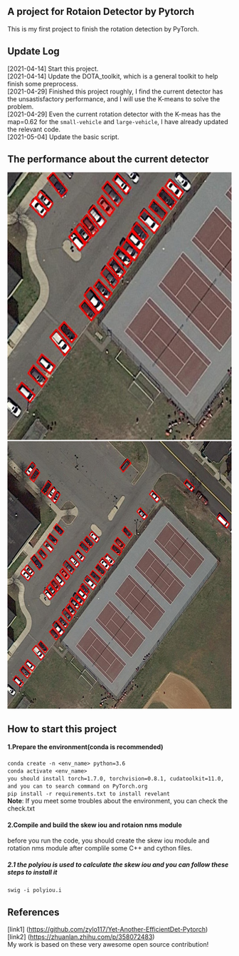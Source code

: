 ## A project for Rotaion Detector by Pytorch  
This is my first project to finish the rotation detection by PyTorch.  
## Update Log  
[2021-04-14] Start this project.  
[2021-04-14] Update the DOTA_toolkit, which is a general toolkit to help finish some preprocess.  
[2021-04-29] Finished this project roughly, I find the current detector has the unsastisfactory performance, and I will use the K-means to solve the problem.  
[2021-04-29] Even the current rotation detector with the K-meas has the map=0.62 for the `small-vehicle` and `large-vehicle`, I have already updated the relevant code.  
[2021-05-04] Update the basic script.   
## The performance about the current detector  
<img src="https://github.com/HsLOL/Rotation-EfficientDet-D0/blob/master/ShowResult/showresult.jpg" width="600" height="600"/>  

<img src="https://github.com/HsLOL/Rotation-EfficientDet-D0/blob/master/ShowResult/Merged.jpg" width="600" height="600"/>


## How to start this project  
#### 1.Prepare the environment(conda is recommended)  
`conda create -n <env_name> python=3.6`  
`conda activate <env_name>`  
`you should install torch=1.7.0, torchvision=0.8.1, cudatoolkit=11.0, and you can to search command on PyTorch.org`  
`pip install -r requirements.txt to install revelant`  
**Note**: If you meet some troubles about the environment, you can check the check.txt   
#### 2.Compile and build the skew iou and rotaion nms module
before you run the code, you should create the skew iou module and rotation nms module after complile some C++ and cython files.  
##### 2.1 the polyiou is used to calculate the skew iou and you can follow these steps to install it  
```cd polyiou  
swig -i polyiou.i
```
## References  
[link1] (https://github.com/zylo117/Yet-Another-EfficientDet-Pytorch)  
[link2] (https://zhuanlan.zhihu.com/p/358072483)  
My work is based on these very awesome open source contribution!
